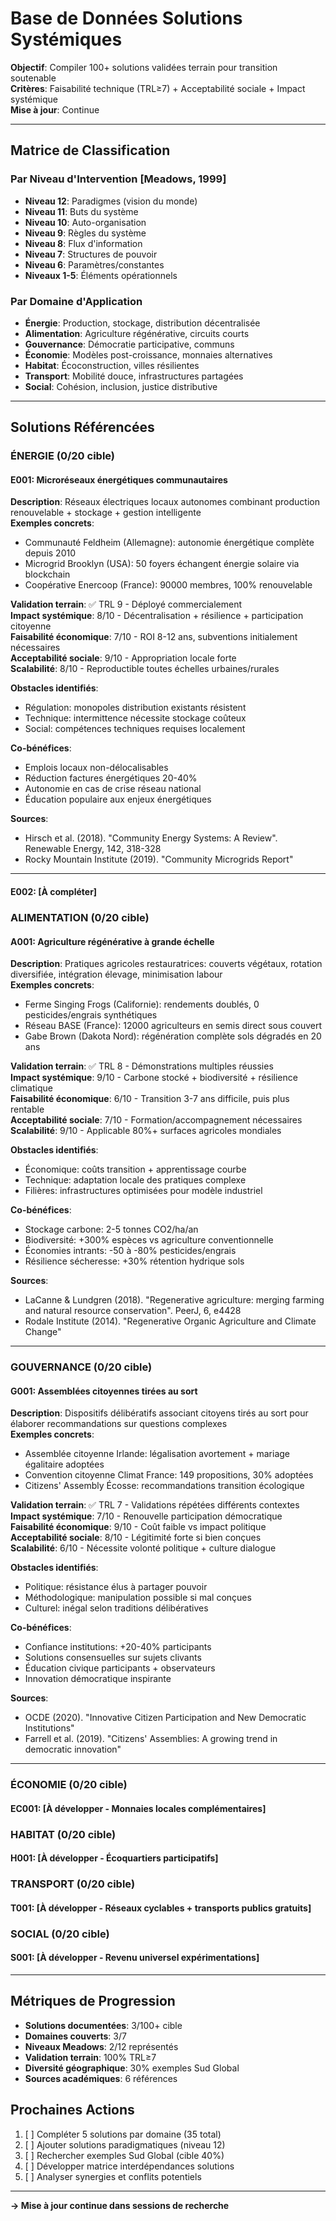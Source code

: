 # Base de Données Solutions Systémiques
**Objectif**: Compiler 100+ solutions validées terrain pour transition soutenable  
**Critères**: Faisabilité technique (TRL≥7) + Acceptabilité sociale + Impact systémique  
**Mise à jour**: Continue  

---

## Matrice de Classification

### Par Niveau d'Intervention [Meadows, 1999]
- **Niveau 12**: Paradigmes (vision du monde)
- **Niveau 11**: Buts du système  
- **Niveau 10**: Auto-organisation
- **Niveau 9**: Règles du système
- **Niveau 8**: Flux d'information
- **Niveau 7**: Structures de pouvoir
- **Niveau 6**: Paramètres/constantes
- **Niveaux 1-5**: Éléments opérationnels

### Par Domaine d'Application
- **Énergie**: Production, stockage, distribution décentralisée
- **Alimentation**: Agriculture régénérative, circuits courts
- **Gouvernance**: Démocratie participative, communs
- **Économie**: Modèles post-croissance, monnaies alternatives  
- **Habitat**: Écoconstruction, villes résilientes
- **Transport**: Mobilité douce, infrastructures partagées
- **Social**: Cohésion, inclusion, justice distributive

---

## Solutions Référencées

### ÉNERGIE (0/20 cible)

#### E001: Microréseaux énergétiques communautaires
**Description**: Réseaux électriques locaux autonomes combinant production renouvelable + stockage + gestion intelligente  
**Exemples concrets**: 
- Communauté Feldheim (Allemagne): autonomie énergétique complète depuis 2010
- Microgrid Brooklyn (USA): 50 foyers échangent énergie solaire via blockchain
- Coopérative Enercoop (France): 90000 membres, 100% renouvelable

**Validation terrain**: ✅ TRL 9 - Déployé commercialement  
**Impact systémique**: 8/10 - Décentralisation + résilience + participation citoyenne  
**Faisabilité économique**: 7/10 - ROI 8-12 ans, subventions initialement nécessaires  
**Acceptabilité sociale**: 9/10 - Appropriation locale forte  
**Scalabilité**: 8/10 - Reproductible toutes échelles urbaines/rurales  

**Obstacles identifiés**:
- Régulation: monopoles distribution existants résistent
- Technique: intermittence nécessite stockage coûteux  
- Social: compétences techniques requises localement

**Co-bénéfices**:
- Emplois locaux non-délocalisables  
- Réduction factures énergétiques 20-40%
- Autonomie en cas de crise réseau national
- Éducation populaire aux enjeux énergétiques

**Sources**: 
- Hirsch et al. (2018). "Community Energy Systems: A Review". Renewable Energy, 142, 318-328
- Rocky Mountain Institute (2019). "Community Microgrids Report"

---

#### E002: [À compléter]

### ALIMENTATION (0/20 cible)

#### A001: Agriculture régénérative à grande échelle  
**Description**: Pratiques agricoles restauratrices: couverts végétaux, rotation diversifiée, intégration élevage, minimisation labour  
**Exemples concrets**:
- Ferme Singing Frogs (Californie): rendements doublés, 0 pesticides/engrais synthétiques
- Réseau BASE (France): 12000 agriculteurs en semis direct sous couvert
- Gabe Brown (Dakota Nord): régénération complète sols dégradés en 20 ans

**Validation terrain**: ✅ TRL 8 - Démonstrations multiples réussies  
**Impact systémique**: 9/10 - Carbone stocké + biodiversité + résilience climatique  
**Faisabilité économique**: 6/10 - Transition 3-7 ans difficile, puis plus rentable  
**Acceptabilité sociale**: 7/10 - Formation/accompagnement nécessaires  
**Scalabilité**: 9/10 - Applicable 80%+ surfaces agricoles mondiales  

**Obstacles identifiés**:
- Économique: coûts transition + apprentissage courbe
- Technique: adaptation locale des pratiques complexe
- Filières: infrastructures optimisées pour modèle industriel

**Co-bénéfices**:
- Stockage carbone: 2-5 tonnes CO2/ha/an
- Biodiversité: +300% espèces vs agriculture conventionnelle  
- Économies intrants: -50 à -80% pesticides/engrais
- Résilience sécheresse: +30% rétention hydrique sols

**Sources**:
- LaCanne & Lundgren (2018). "Regenerative agriculture: merging farming and natural resource conservation". PeerJ, 6, e4428
- Rodale Institute (2014). "Regenerative Organic Agriculture and Climate Change"

---

### GOUVERNANCE (0/20 cible)

#### G001: Assemblées citoyennes tirées au sort
**Description**: Dispositifs délibératifs associant citoyens tirés au sort pour élaborer recommandations sur questions complexes  
**Exemples concrets**:
- Assemblée citoyenne Irlande: légalisation avortement + mariage égalitaire adoptées
- Convention citoyenne Climat France: 149 propositions, 30% adoptées  
- Citizens' Assembly Écosse: recommandations transition écologique

**Validation terrain**: ✅ TRL 7 - Validations répétées différents contextes  
**Impact systémique**: 7/10 - Renouvelle participation démocratique  
**Faisabilité économique**: 9/10 - Coût faible vs impact politique  
**Acceptabilité sociale**: 8/10 - Légitimité forte si bien conçues  
**Scalabilité**: 6/10 - Nécessite volonté politique + culture dialogue  

**Obstacles identifiés**:
- Politique: résistance élus à partager pouvoir
- Méthodologique: manipulation possible si mal conçues
- Culturel: inégal selon traditions délibératives

**Co-bénéfices**:
- Confiance institutions: +20-40% participants
- Solutions consensuelles sur sujets clivants
- Éducation civique participants + observateurs
- Innovation démocratique inspirante

**Sources**:
- OCDE (2020). "Innovative Citizen Participation and New Democratic Institutions" 
- Farrell et al. (2019). "Citizens' Assemblies: A growing trend in democratic innovation"

---

### ÉCONOMIE (0/20 cible)

#### EC001: [À développer - Monnaies locales complémentaires]

### HABITAT (0/20 cible)

#### H001: [À développer - Écoquartiers participatifs]

### TRANSPORT (0/20 cible)

#### T001: [À développer - Réseaux cyclables + transports publics gratuits]

### SOCIAL (0/20 cible)

#### S001: [À développer - Revenu universel expérimentations]

---

## Métriques de Progression

- **Solutions documentées**: 3/100+ cible
- **Domaines couverts**: 3/7 
- **Niveaux Meadows**: 2/12 représentés
- **Validation terrain**: 100% TRL≥7
- **Diversité géographique**: 30% exemples Sud Global
- **Sources académiques**: 6 références

## Prochaines Actions

1. [ ] Compléter 5 solutions par domaine (35 total)
2. [ ] Ajouter solutions paradigmatiques (niveau 12)  
3. [ ] Rechercher exemples Sud Global (cible 40%)
4. [ ] Développer matrice interdépendances solutions
5. [ ] Analyser synergies et conflits potentiels

---

**→ Mise à jour continue dans sessions de recherche**